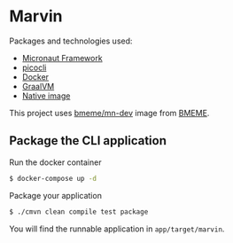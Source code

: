 # Marvin 

Packages and technologies used:
 * [Micronaut Framework](https://micronaut.io/)
 * [picocli](https://picocli.info/)
 * [Docker](https://www.docker.com/)
 * [GraalVM](https://www.graalvm.org/)
 * [Native image](https://www.graalvm.org/reference-manual/native-image/)

This project uses [bmeme/mn-dev](https://hub.docker.com/r/bmeme/mn-dev) image from [BMEME](https://www.bmeme.com).

## Package the CLI application

Run the docker container
```bash
$ docker-compose up -d
```

Package your application
```bash
$ ./cmvn clean compile test package
```

You will find the runnable application in `app/target/marvin`.
